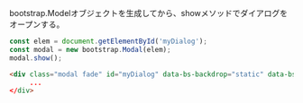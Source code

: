 
bootstrap.Modelオブジェクトを生成してから、showメソッドでダイアログをオープンする。


```js
const elem = document.getElementById('myDialog');
const modal = new bootstrap.Modal(elem);
modal.show();
```



```html
<div class="modal fade" id="myDialog" data-bs-backdrop="static" data-bs-keyboard="false"
     ...
</div>
     
```
